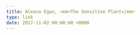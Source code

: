 ```yaml
---
title: Aleana Egan, <em>The Sensitive Plant</em>
type: link
date: 2017-11-02 00:00:00 +0000
---
```

